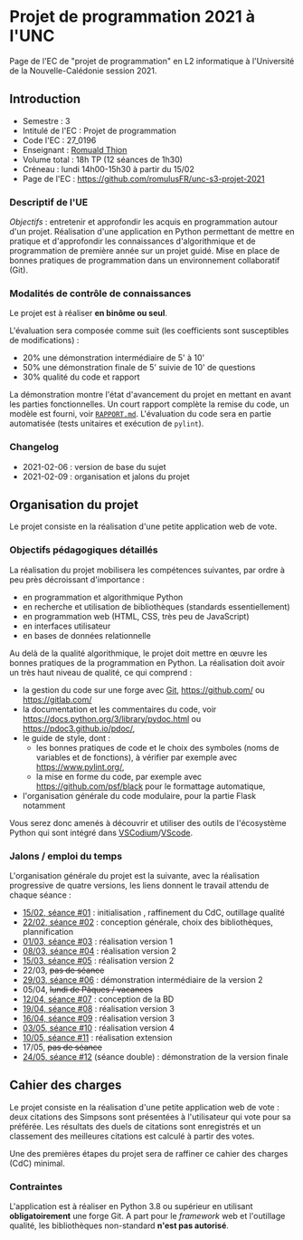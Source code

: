 Projet de programmation 2021 à l'UNC
====================================

Page de l'EC de "projet de programmation" en L2 informatique à l'Université de la Nouvelle-Calédonie session 2021.

Introduction
------------

* Semestre : 3
* Intitulé de l'EC : Projet de programmation
* Code l'EC : 27_0196
* Enseignant : [Romuald Thion](mailto:romuald.thion@unc.nc)
* Volume total : 18h TP (12 séances de 1h30)
* Créneau : lundi 14h00-15h30 à partir du 15/02
* Page de l'EC : <https://github.com/romulusFR/unc-s3-projet-2021>

### Descriptif de l'UE

*Objectifs* : entretenir et approfondir les acquis en programmation autour d'un projet.
Réalisation d'une application en Python permettant de mettre en pratique et d'approfondir les connaissances d'algorithmique et de programmation de première année sur un projet guidé.
Mise en place de bonnes pratiques de programmation dans un environnement collaboratif (Git).

### Modalités de contrôle de connaissances

Le projet est à réaliser **en binôme ou seul**.

L'évaluation sera composée comme suit (les coefficients sont susceptibles de modifications) :

* 20% une démonstration intermédiaire de 5' à 10'
* 50% une démonstration finale de 5' suivie de 10' de questions
* 30% qualité du code et rapport

La démonstration montre l'état d'avancement du projet en mettant en avant les parties fonctionnelles.
Un court rapport complète la remise du code, un modèle est fourni, voir [`RAPPORT.md`](RAPPORT.md).
L'évaluation du code sera en partie automatisée (tests unitaires et exécution de `pylint`).

### Changelog

* 2021-02-06 : version de base du sujet
* 2021-02-09 : organisation et jalons du projet

Organisation du projet
----------------------

Le projet consiste en la réalisation d'une petite application web de vote.

### Objectifs pédagogiques détaillés

La réalisation du projet mobilisera les compétences suivantes, par ordre à peu près décroissant d'importance :

* en programmation et algorithmique Python
* en recherche et utilisation de bibliothèques (standards essentiellement)
* en programmation web (HTML, CSS, très peu de JavaScript)
* en interfaces utilisateur
* en bases de données relationnelle

Au delà de la qualité algorithmique, le projet doit mettre en œuvre les bonnes pratiques de la programmation en Python.
La réalisation doit avoir un très haut niveau de qualité, ce qui comprend :

* la gestion du code sur une forge avec [Git](https://git-scm.com/), <https://github.com/> ou <https://gitlab.com/>
* la documentation et les commentaires du code, voir <https://docs.python.org/3/library/pydoc.html> ou <https://pdoc3.github.io/pdoc/>,
* le guide de style, dont :
  - les bonnes pratiques de code et le choix des symboles (noms de variables et de fonctions), à vérifier par exemple avec <https://www.pylint.org/>,
  - la mise en forme du code, par exemple avec <https://github.com/psf/black> pour le formattage automatique,
* l'organisation générale du code modulaire, pour la partie Flask notamment

Vous serez donc amenés à découvrir et utiliser des outils de l'écosystème Python qui sont intégré dans [VSCodium](https://vscodium.com/)/[VScode](https://code.visualstudio.com/).

### Jalons / emploi du temps

L'organisation générale du projet est la suivante, avec la réalisation progressive de quatre versions, les liens donnent le travail attendu de chaque séance :

* [15/02, séance #01](seances/SEANCE_01.md) : initialisation , raffinement du CdC, outillage qualité
* [22/02, séance #02](seances/SEANCE_02.md) : conception générale, choix des bibliothèques, plannification
* [01/03, séance #03](seances/SEANCE_03.md) : réalisation version 1
* [08/03, séance #04](seances/SEANCE_04.md) : réalisation version 2
* [15/03, séance #05](seances/SEANCE_05.md) : réalisation version 2
* 22/03, ~~pas de séance~~
* [29/03, séance #06](seances/SEANCE_06.md) : démonstration intermédiaire de la version 2
* 05/04, ~~lundi de Pâques / vacances~~
* [12/04, séance #07](seances/SEANCE_07.md) : conception de la BD
* [19/04, séance #08](seances/SEANCE_08.md) : réalisation version 3
* [16/04, séance #09](seances/SEANCE_09.md) : réalisation version 3
* [03/05, séance #10](seances/SEANCE_10.md) : réalisation version 4
* [10/05, séance #11](seances/SEANCE_11.md) : réalisation extension
* 17/05, ~~pas de séance~~
* [24/05, séance #12](seances/SEANCE_12.md) (séance double) : démonstration de la version finale

Cahier des charges
------------------

Le projet consiste en la réalisation d'une petite application web de vote : deux citations des Simpsons sont présentées à l'utilisateur qui vote pour sa préférée.
Les résultats des duels de citations sont enregistrés et un classement des meilleures citations est calculé à partir des votes.

Une des premières étapes du projet sera de raffiner ce cahier des charges (CdC) minimal.

### Contraintes

L'application est à réaliser en Python 3.8 ou supérieur en utilisant **obligatoirement** une forge Git.
A part pour le _framework_ web et l'outillage qualité, les bibliothèques non-standard **n'est pas autorisé**.
